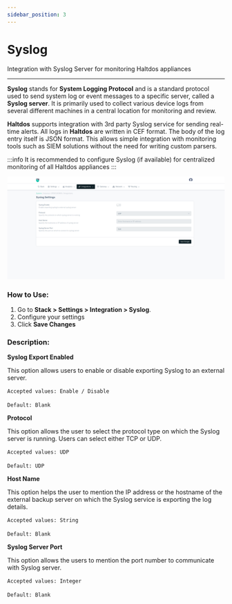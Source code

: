```yaml
---
sidebar_position: 3
---
```


# Syslog

Integration with Syslog Server for monitoring Haltdos appliances

---

**Syslog** stands for **System Logging Protocol** and is a standard protocol used to send system log or event messages to a specific server, called a **Syslog server**. It is primarily used to collect various device logs from several different machines in a central location for monitoring and review.

**Haltdos** supports integration with 3rd party Syslog service for sending real-time alerts. All logs in **Haltdos** are written in CEF format. The body of the log entry itself is JSON format. This allows simple integration with monitoring tools such as SIEM solutions without the need for writing custom parsers.

:::info
It is recommended to configure Syslog (if available) for centralized monitoring of all Haltdos appliances
:::

![syslog](/img/platform/v8/docs/syslog_new_ui.png)

### How to Use:

1. Go to **Stack > Settings > Integration > Syslog**.
2. Configure your settings
3. Click **Save Changes**

### Description:

**Syslog Export Enabled**

This option allows users to enable or disable exporting Syslog to an external server.

    Accepted values: Enable / Disable

    Default: Blank 

**Protocol**

This option allows the user to select the protocol type on which the Syslog server is running. Users can select either TCP or UDP.

    Accepted values: UDP

    Default: UDP 

**Host Name**

This option helps the user to mention the IP address or the hostname of the external backup server on which the Syslog service is exporting the log details.

    Accepted values: String

    Default: Blank 

**Syslog Server Port**

This option allows the users to mention the port number to communicate with Syslog server.

    Accepted values: Integer

    Default: Blank 

